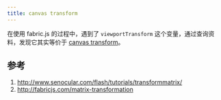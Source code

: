 ```yaml
---
title: canvas transform
---
```


在使用 fabric.js 的过程中，遇到了 `viewportTransform` 这个变量，通过查询资料，发现它其实等价于 [canvas transform](https://developer.mozilla.org/en-US/docs/Web/API/CanvasRenderingContext2D/transform)。

## 参考
1. http://www.senocular.com/flash/tutorials/transformmatrix/
2. http://fabricjs.com/matrix-transformation
